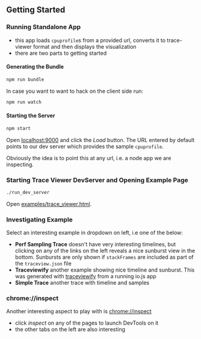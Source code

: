 ## Getting Started

### Running Standalone App

- this app loads `cpuprofile`s from a provided url, converts it to trace-viewer format and then displays the
  visualization
- there are two parts to getting started

#### Generating the Bundle

```sh
npm run bundle
```

In case you want to want to hack on the client side run:

```sh
npm run watch
```

#### Starting the Server

```sh
npm start
```

Open [localhost:9000](http://localhost:9000) and click the *Load* button. The URL entered by default points to our dev
server which provides the sample `cpuprofile`.

Obviously the idea is to point this at any url, i.e. a node app we are inspecting.

### Starting Trace Viewer DevServer and Opening Example Page

```sh
./run_dev_server
```

Open [examples/trace_viewer.html](http://localhost:8003/examples/trace_viewer.html).

### Investigating Example

Select an interesting example in dropdown on left, i.e one of the below:

- **Perf Sampling Trace** doesn't have very interesting timelines, but clicking on any of the links on the left reveals
  a nice sunburst view in the bottom. Sunbursts are only shown if `stackFrames` are included as part of the `traceview.json`
  file
- **Traceviewify** another example showing nice timeline and sunburst. This was generated with
  [traceviewify](https://github.com/thlorenz/traceviewify) from a running io.js app
- **Simple Trace** another trace with timeline and samples

### chrome://inspect

Another interesting aspect to play with is [chrome://inspect](chrome://inspect/?browser-inspector=http://localhost:8003/examples/chrome_inspect_test_shell.html#pages)

- click *inspect* on any of the pages to launch DevTools on it
- the other tabs on the left are also interesting
